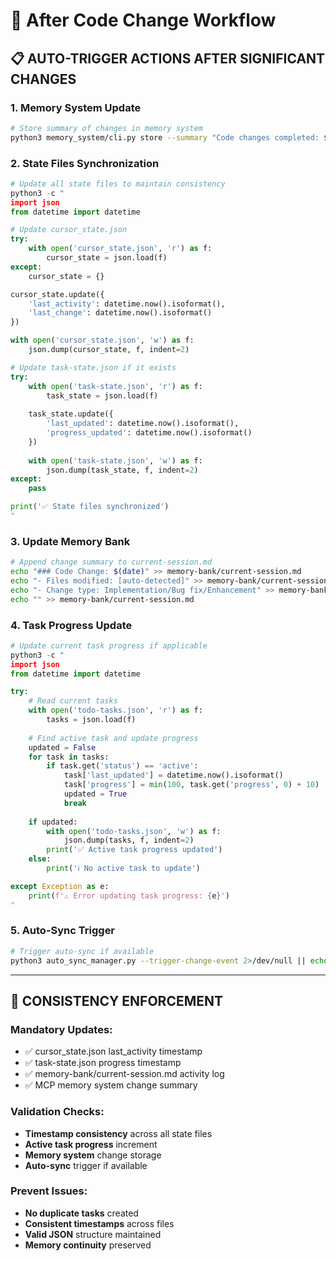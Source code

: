 # 🔧 After Code Change Workflow

## 📋 AUTO-TRIGGER ACTIONS AFTER SIGNIFICANT CHANGES

### 1. Memory System Update
```bash
# Store summary of changes in memory system
python3 memory_system/cli.py store --summary "Code changes completed: $(date)"
```

### 2. State Files Synchronization
```python
# Update all state files to maintain consistency
python3 -c "
import json
from datetime import datetime

# Update cursor_state.json
try:
    with open('cursor_state.json', 'r') as f:
        cursor_state = json.load(f)
except:
    cursor_state = {}

cursor_state.update({
    'last_activity': datetime.now().isoformat(),
    'last_change': datetime.now().isoformat()
})

with open('cursor_state.json', 'w') as f:
    json.dump(cursor_state, f, indent=2)

# Update task-state.json if it exists
try:
    with open('task-state.json', 'r') as f:
        task_state = json.load(f)
    
    task_state.update({
        'last_updated': datetime.now().isoformat(),
        'progress_updated': datetime.now().isoformat()
    })
    
    with open('task-state.json', 'w') as f:
        json.dump(task_state, f, indent=2)
except:
    pass

print('✅ State files synchronized')
"
```

### 3. Update Memory Bank
```bash
# Append change summary to current-session.md
echo "### Code Change: $(date)" >> memory-bank/current-session.md
echo "- Files modified: [auto-detected]" >> memory-bank/current-session.md
echo "- Change type: Implementation/Bug fix/Enhancement" >> memory-bank/current-session.md
echo "" >> memory-bank/current-session.md
```

### 4. Task Progress Update
```python
# Update current task progress if applicable
python3 -c "
import json
from datetime import datetime

try:
    # Read current tasks
    with open('todo-tasks.json', 'r') as f:
        tasks = json.load(f)
    
    # Find active task and update progress
    updated = False
    for task in tasks:
        if task.get('status') == 'active':
            task['last_updated'] = datetime.now().isoformat()
            task['progress'] = min(100, task.get('progress', 0) + 10)  # Increment progress
            updated = True
            break
    
    if updated:
        with open('todo-tasks.json', 'w') as f:
            json.dump(tasks, f, indent=2)
        print('✅ Active task progress updated')
    else:
        print('ℹ️ No active task to update')

except Exception as e:
    print(f'⚠️ Error updating task progress: {e}')
"
```

### 5. Auto-Sync Trigger
```bash
# Trigger auto-sync if available
python3 auto_sync_manager.py --trigger-change-event 2>/dev/null || echo "Auto-sync not available"
```

---

## 🎯 CONSISTENCY ENFORCEMENT

### Mandatory Updates:
- ✅ cursor_state.json last_activity timestamp
- ✅ task-state.json progress timestamp  
- ✅ memory-bank/current-session.md activity log
- ✅ MCP memory system change summary

### Validation Checks:
- **Timestamp consistency** across all state files
- **Active task progress** increment
- **Memory system** change storage
- **Auto-sync** trigger if available

### Prevent Issues:
- **No duplicate tasks** created
- **Consistent timestamps** across files
- **Valid JSON** structure maintained
- **Memory continuity** preserved
